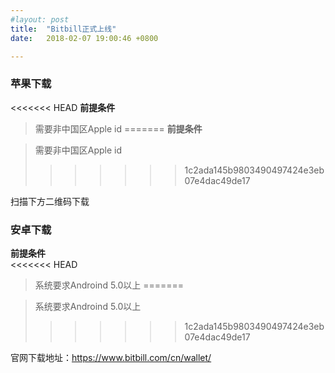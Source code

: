 ```yaml
---
#layout: post
title:  "Bitbill正式上线"
date:   2018-02-07 19:00:46 +0800

---
```


### 苹果下载
	
<<<<<<< HEAD
**前提条件**		
>需要非中国区Apple id
=======
**前提条件**	

> 需要非中国区Apple id
>>>>>>> 1c2ada145b9803490497424e3eb07e4dac49de17

扫描下方二维码下载

### 安卓下载

**前提条件**		
<<<<<<< HEAD
>系统要求Androind 5.0以上	
=======

> 系统要求Androind 5.0以上	
>>>>>>> 1c2ada145b9803490497424e3eb07e4dac49de17
	
官网下载地址：https://www.bitbill.com/cn/wallet/

